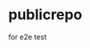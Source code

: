 # publicrepo
for e2e test









































































































































































































































































































































































































































































































































































































































































































































































